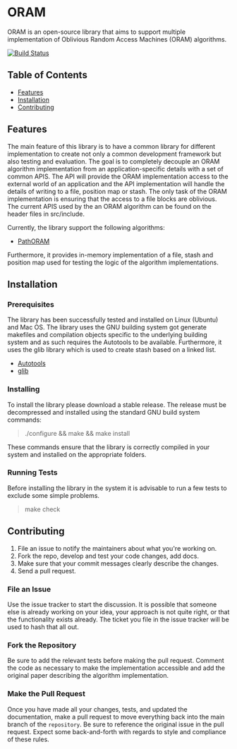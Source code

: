 # ORAM

ORAM is an open-source library that aims to support multiple implementation of Oblivious Random Access Machines (ORAM) algorithms.

[![Build Status](https://travis-ci.org/rogerioacp/oram.png?branch=master)](https://travis-ci.org/rogerioacp/oram)


## Table of Contents
- [Features](#features)
- [Installation](#installation)
- [Contributing](#contributing)

<a name="features"></a>
## Features

The main feature of this library is to have a common library for different implementation to create not only a common development framework but also testing and evaluation. The goal is to completely decouple an ORAM algorithm implementation from an application-specific details with a set of common APIS. The API will provide the ORAM implementation access to the external world of an application and the API implementation will handle the details of writing to a file, position map or stash. The only task of the ORAM implementation is ensuring that the access to a file blocks are oblivious. The current APIS used by the an ORAM algorithm can be found on the header files in src/include.

Currently, the library support the following algorithms:
* [PathORAM](https://eprint.iacr.org/2013/280.pdf)

Furthermore, it provides in-memory implementation of a file, stash and position map used for testing the logic of the algorithm implementations.

<a name="installation"></a>
## Installation

### Prerequisites

The library has been successfully tested and installed on Linux (Ubuntu) and Mac OS. The library uses the GNU building system got generate makefiles and compilation objects specific to the underlying building system and as such requires the Autotools to be available. Furthermore, it uses the glib library which is used to create stash based on a linked list.

* [Autotools](https://www.gnu.org/software/automake/manual/html_node/Autotools-Introduction.html#Autotools-Introduction)
* [glib](https://developer.gnome.org/glib/stable/)

### Installing

To install the library please download a stable release.
The release must be decompressed and installed using the standard GNU build system commands:

> ./configure && make && make install

These commands ensure that the library is correctly compiled in your system and installed on the appropriate folders.

### Running Tests

Before installing the library in the system it is advisable to run a few tests to exclude some simple problems.

> make check

<a name="contributing"></a>
## Contributing

1. File an issue to notify the maintainers about what you're working on.
2. Fork the repo, develop and test your code changes, add docs.
3. Make sure that your commit messages clearly describe the changes.
4. Send a pull request.

### File an Issue

Use the issue tracker to start the discussion. It is possible that someone
else is already working on your idea, your approach is not quite right, or that
the functionality exists already. The ticket you file in the issue tracker will
be used to hash that all out.

### Fork the Repository

Be sure to add the relevant tests before making the pull request. Comment the code as necessary to make the implementation accessible and add the original paper describing the algorithm implementation.


### Make the Pull Request

Once you have made all your changes, tests, and updated the documentation,
make a pull request to move everything back into the main branch of the
`repository`. Be sure to reference the original issue in the pull request.
Expect some back-and-forth with regards to style and compliance of these
rules.


